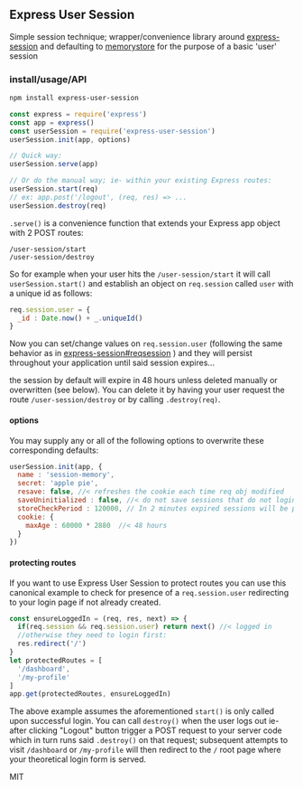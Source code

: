 ## Express User Session

Simple session technique; wrapper/convenience library around [express-session] and defaulting to [memorystore] for the purpose of a basic 'user' session


### install/usage/API

```bash
npm install express-user-session
```

```js
const express = require('express')
const app = express() 
const userSession = require('express-user-session') 
userSession.init(app, options) 

// Quick way: 
userSession.serve(app)

// Or do the manual way; ie- within your existing Express routes: 
userSession.start(req)
// ex: app.post('/logout', (req, res) => ... 
userSession.destroy(req) 
```
`.serve()` is a convenience function that extends your Express app object with 2 POST routes:

```
/user-session/start 
/user-session/destroy 
```

So for example when your user hits the `/user-session/start` it will call `userSession.start()` and establish an object on `req.session` called `user` with a unique id as follows: 

```js
req.session.user = {
  _id : Date.now() + _.uniqueId()
}
```
Now you can set/change values on `req.session.user` (following the same behavior as in [express-session#reqsession] ) and they will persist throughout your application until said session expires... 

the session by default will expire in 48 hours unless deleted manually or overwritten (see below).  You can delete it by having your user request the route `/user-session/destroy` or by calling `.destroy(req)`. 

#### options

You may supply any or all of the following options to overwrite these corresponding defaults:  
```js
userSession.init(app, {
  name : 'session-memory',
  secret: 'apple pie',
  resave: false, //< refreshes the cookie each time req obj modified
  saveUninitialized : false, //< do not save sessions that do not login
  storeCheckPeriod : 120000, // In 2 minutes expired sessions will be purged from memory.
  cookie: {
    maxAge : 60000 * 2880  //< 48 hours 
  }
}) 
```

#### protecting routes

If you want to use Express User Session to protect routes you can use this canonical example to check for presence of a `req.session.user` redirecting to your login page if not already created. 

```js
const ensureLoggedIn = (req, res, next) => {
  if(req.session && req.session.user) return next() //< logged in
  //otherwise they need to login first:
  res.redirect('/')
}
let protectedRoutes = [
  '/dashboard',
  '/my-profile'
]
app.get(protectedRoutes, ensureLoggedIn)

```
The above example assumes the aforementioned `start()` is only called upon successful login.  You can call `destroy()` when the user logs out ie- after clicking "Logout" button trigger a POST request to your server code which in turn runs said `.destroy()` on that request; subsequent attempts to visit `/dashboard` or `/my-profile` will then redirect to the `/` root page where your theoretical login form is served. 


MIT

[express-session]:https://github.com/expressjs/session
[memorystore]: https://github.com/roccomuso/memorystore
[express-session#reqsession]:https://github.com/expressjs/session#reqsession